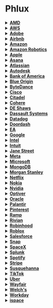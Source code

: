 # Phlux

<details>
<summary><a href="https://careers.amd.com/careers-home/jobs?page=1&categories=Student%20%2F%20Intern%20%2F%20Temp&limit=100&tags1=No&country=United%20States"><strong>AMD</strong></a></summary>

- Machine Learning / Artificial Intelligence Intern/Co-Op (PhD | Fall 2025 | Hybrid)
- Hardware Engineering Intern/ Co-Op (Undergrad | Fall 2025 | Hybrid)
- Machine Learning / Artificial Intelligence Intern/Co-Op (Undergraduate | Fall 2025 | Hybrid)
- Software Test Engineering Intern/Co-Op (Undergraduate | Fall 2025 | Hybrid)
- Compiler Engineering Intern/Co-Op (Graduate | Fall 2025 | Hybrid)
- Hardware Verification Engineering Intern/ Co-Op (Graduate | Fall 2025 | Hybrid)
- Diagnostics Design Intern/Co-Op (Undergrad | Fall 2025 | Hybrid)
- Hardware Design Engineering Intern/ Co-Op (Graduate | Fall 2025 | Hybrid)
- Firmware Engineering Intern/Co-Op (Undergrad | Fall 2025 | Hybrid)
- Firmware Engineering Intern/ Co-Op (Graduate | Fall 2025 | Hybrid)
- Product Test Engineering Intern/Co-Op (Graduate | Fall 2025 | Hybrid)
- Hardware Engineering Intern/ Co-Op (Graduate | Fall 2025 | Hybrid)
- Software Engineering Intern/Co-Op (Undergrad | Fall 2025 | Hybrid)
- Hardware Engineering Intern/ Co-Op (Graduate | Fall 2025 | Hybrid)
- ASIC Package Engineering Intern/Co-Op (PhD | Fall 2025 | Hybrid)
- Hardware Verification Engineering Intern/ Co-Op (Graduate | Fall 2025 | Hybrid)
- Software Engineering Intern/Co-Op (Undergraduate | Fall 2025 | Hybrid)
- Machine Learning / Artificial Intelligence Intern/Co-Op (Graduate | Fall 2025 | Hybrid)
- Product Test Engineering Intern/Co-Op (Undergrad | Fall 2025 | Hybrid)
- Machine Learning / Artificial Intelligence Intern/Co-Op (Graduate | Fall 2025 | Hybrid)
- Hardware Engineering Intern/ Co-Op (PhD | Fall 2025 | Hybrid)
- Hardware Engineering Intern/ Co-Op (Undergrad | Fall 2025 | Hybrid)
- Research Engineering Intern/Co-Op (Graduate | Fall 2025 | Hybrid)
- Software Engineering Intern/Co-op (Graduate | Fall 2025| Hybrid)
- Machine Learning / Artificial Intelligence Intern/Co-Op (PhD | Fall 2025 | Hybrid)
- Software Engineering Intern/Co-Op (Graduate | Fall 2025 | Hybrid)
- Product Development Engineering Intern/Co-Op (Undergrad | Fall 2025 | Hybrid)
</details>

<details>
<summary><a href="https://amazon.jobs/content/en/teams/amazon-web-services/internships?country%5B%5D=US&employment-type%5B%5D=Intern"><strong>AWS</strong></a></summary>

- Data Center Security Specialist Intern
</details>

<details>
<summary><a href="https://careers.adobe.com/us/en/search-results?qkexperienceLevel=University%20Intern"><strong>Adobe</strong></a></summary>

- 2025 Intern - Software Engineer
- Working Student - Sales Programs / Project Management
- 2025 Digital Academy Intern - Software Development Engineer
- Werkstudent*in (m/w/d) für Strategische Projekte Sales Operations
- Intern - Returnship - PM
</details>

<details>
<summary><a href="https://careers.airbnb.com/positions/?_departments=early-career-program-intern&_offices=united-states"><strong>Airbnb</strong></a></summary>

- Legal Intern, Privacy (Fall Semester)
- Summer 2025 – Data Science Intern, Platform (PhD)
</details>

<details>
<summary><a href="https://amazon.jobs/en/search?offset=0&result_limit=10&sort=relevant&category%5B%5D=software-development&country%5B%5D=USA&distanceType=Mi&radius=24km&latitude=&longitude=&loc_group_id=&loc_query=&base_query=intern&city=&country=&region=&county=&query_options=&"><strong>Amazon</strong></a></summary>

- Jr. Software Development Engineer - Seattle/Bellevue
- Jr. Software Development Engineer - San Diego, CA
- Jr. Software Development Engineer - Detroit
- Jr. Software Development Engineer - Santa Cruz, CA
- Jr. Software Development Engineer- San Luis Obispo
- Software Development Engineer, EC2 Nitro Deployments
- Software Development Engineer
</details>

<details>
<summary><a href="https://www.amazon.jobs/content/en/teams/ftr/amazon-robotics?country%5B%5D=US&employment-type%5B%5D=Intern"><strong>Amazon Robotics</strong></a></summary>

- Amazon Robotics - Technical Artist Co-op - July to December 2025, Virtual Systems
- Amazon Robotics - Product Quality Engineer Co-op- Fall 2025
- Amazon Robotics- Business Intelligence Engineer Co-op - Fall 2025, Integration, Initiatives, and Sustainability Team
- Amazon Robotics - Hardware Test Engineer Co-op - Fall 2025, Hardware Test Engineering
- Amazon Robotics - Systems Engineer Co-op - Spring & Fall 2025
- Robotics Systems Dev Engineer Co-op - Spring & Fall 2025
- Amazon Robotics - Manufacturing Engineer Co-Op - Spring 2025, Robotics Technical Operations
- Amazon Robotics - Software Development Engineer Co-Op - Fall 2025
- Amazon Robotics - Data Science Co-op - 2025
- Amazon Robotics - Business Intelligence Engineer Co-op - Spring & Fall 2025
</details>

<details>
<summary><a href="https://jobs.apple.com/en-us/search?location=united-states-USA&team=internships-STDNT-INTRN"><strong>Apple</strong></a></summary>

- Legal and Global Security Internships
- Product Design, Mechanical Engineering and Materials Internships
- Hardware Technology Internships
- Engineering Program Management Internships
- Software Engineering Internships
- Business, Marketing, and G&A Internships
- Machine Learning / AI Internships
- Operations, Manufacturing Design Internships
- Hardware Engineering Internships
- MBA Internships - Summer 2026
- Finance Development Program - 2026 Internship Opportunities
- Finance Development Program - 2026 Internship Opportunities
- Launch@Apple, Finance Development Experience
</details>

<details>
<summary><a href="https://asana.com/jobs/university-recruiting#jobs"><strong>Asana</strong></a></summary>

- Reykjavik Summer Software Engineering Internship
</details>

<details>
<summary><a href="https://www.atlassian.com/company/careers/all-jobs?team=Interns&location=&search="><strong>Atlassian</strong></a></summary>

- UX Researcher, 2025/2026 Intern Australia & New Zealand
- Machine Learning Engineer, 2025/2026 PHD Intern Australia & New Zealand
- Machine Learning Engineer, 2025/2026 Intern Australia & New Zealand
</details>

<details>
<summary><a href="https://autodesk.wd1.myworkdayjobs.com/uni?jobFamilyGroup=f909d7cccc2d480b8f6af996c7bf8352"><strong>Autodesk</strong></a></summary>

- Stagiaire Artiste Technique, Technical Artist Intern
- Intern, Frontend Software Engineer, Fall 2025
- Intern, AI Research Scientist, Motion Generation, Fall 2025
- Intern (PhD), Physics-informed Machine Learning, Fall 2025
- Intern, Software Engineer (Backend), Data Platform
</details>

<details>
<summary><a href="https://careers.bankofamerica.com/en-us/students/job-search?ref=search&start=0&rows=10&search=jobsByLocation&searchstring=United+States"><strong>Bank of America</strong></a></summary>

- Strategy & Management Summer Analyst Program - 2026
- Global Risk Summer 2026 Analyst
- Finance Management Summer 2026 Analyst
- Wealth Management Summer Analyst Program - Chief Investment Office, Investment Solutions Group, and Merrill Home Office - 2026
- Wealth Management Summer Analyst Program - Private Bank 2026
- Wealth Management Summer Analyst Program - Merrill Wealth Management 2026
- Global Markets Sales & Trading Rotational Summer Analyst Program - 2026
- Global Investment Banking Analyst Program - 2025 (TMT)
</details>

<details>
<summary><a href="https://www.blueorigin.com/careers/search?search=undergraduate&category=Intern&employmentType=Intern"><strong>Blue Origin</strong></a></summary>

- Spring 2026 Guidance, Navigation & Controls Intern - Undergraduate Seattle, WA Intern Full Time Intern R52503
- Spring 2026 Return Internship - Undergraduate 4 Locations Intern Full Time Intern R52463
- Spring 2026 Manufacturing Engineering Intern - Undergraduate 4 Locations Intern Full Time Intern R52485
- Spring 2026 Structural & Mechanical Engineering Intern - Undergraduate 4 Locations Intern Full Time Intern R52391
- Spring 2026 Aerospace Systems Engineering Intern - Undergraduate 2 Locations Intern Full Time Intern R52429
- Spring 2026 Avionics Software Engineering Intern - Undergraduate Seattle, WA Intern Full Time Intern R52403
- Spring 2026 Electrical Systems Engineering Internship - Undergraduate Seattle, WA Intern Full Time Intern R52404
- Spring 2026 Test Engineering Intern - Undergraduate 4 Locations Intern Full Time Intern R52410
- Spring 2026 Fluid Systems Engineering Intern - Undergraduate Seattle, WA Intern Full Time Intern R52406
- Spring 2026 STEAM Communications & Outreach Intern - Undergraduate - Seattle, WA - Intern - Full Time - Intern - R52713
- Spring 2026 STEAM Communications & Outreach Intern - Undergraduate - Seattle, WA - Intern - Full Time - Intern - R52713
- Spring 2026 STEAM Communications & Outreach Intern - Undergraduate - Seattle, WA - Intern - Full Time - Intern - R52713
- Spring 2026 Finance Intern - Undergraduate - Seattle, WA - Intern - Full Time - Intern - R52715
- Spring 2026 STEAM Communications & Outreach Intern - Undergraduate - Seattle, WA - Intern - Full Time - Intern - R52713
- Spring 2026 Finance Intern - Undergraduate - Seattle, WA - Intern - Full Time - Intern - R52715
- Spring 2026 STEAM Communications & Outreach Intern - Undergraduate - Seattle, WA - Intern - Full Time - Intern - R52713
- Spring 2026 Finance Intern - Undergraduate - Seattle, WA - Intern - Full Time - Intern - R52715
- Spring 2026 STEAM Communications & Outreach Intern - Undergraduate - Seattle, WA - Intern - Full Time - Intern - R52713
- Spring 2026 Finance Intern - Undergraduate - Seattle, WA - Intern - Full Time - Intern - R52715
- Spring 2026 STEAM Communications & Outreach Intern - Undergraduate - Seattle, WA - Intern - Full Time - Intern - R52713
- Spring 2026 Finance Intern - Undergraduate - Seattle, WA - Intern - Full Time - Intern - R52715
- Spring 2026 STEAM Communications & Outreach Intern - Undergraduate - Seattle, WA - Intern - Full Time - Intern - R52713
- Spring 2026 Finance Intern - Undergraduate - Seattle, WA - Intern - Full Time - Intern - R52715
- Spring 2026 STEAM Communications & Outreach Intern - Undergraduate - Seattle, WA - Intern - Full Time - Intern - R52713
- Spring 2026 Finance Intern - Undergraduate - Seattle, WA - Intern - Full Time - Intern - R52715
</details>

<details>
<summary><a href="https://jobs.bytedance.com/en/position?keywords=&category=&location=CT_1103355%2CCT_157%2CCT_94%2CCT_114%2CCT_100764%2CCT_75%2CCT_233%2CCT_203&project=7322364514224687370%2C7503447747358361864&type=3&job_hot_flag=&current=1&limit=10&functionCategory=&tag="><strong>ByteDance</strong></a></summary>

- Software Engineer Intern (Privacy & Security- Global Payment) - 2025 Summer(BS/MS)
- Site Reliability Engineer Intern (Data-Technical Infrastructures-SRE-US) - 2025 Summer (MS)
- Backend Software Engineer Intern (Product RD and Infrastructure-Global E-Commerce Customer Business)- 2025 Fall(BS/MS)
- Site Reliability Engineer Intern (Data-Technical Infrastructures-SRE-US) - 2025 Summer (MS)
- Backend Software Engineer Intern (Product RD and Infrastructure-Global E-Commerce Seller Business) - 2025 Fall (BS/MS)
- Data Scientist Intern (TikTok Ads)- 2025 Fall (BS/MS)
- Software Development Engineer Intern in Test (Global E-commerce-Quality Assurance) - 2025 Fall (BS/MS)
- Frontend Software Engineer Intern (Product RD and Infrastructure-Global E-Commerce Seller Business) - 2025 Start Fall (BS/MS)
- Frontend Software Engineer Intern (Product RD and Infrastructure-Global E-Commerce Content) - 2025 Start Fall (BS/MS)
- Software Engineer Intern (Applied Machine Learning-Enterprise) - 2025 Summer/Fall (BS/MS)
- Software Engineer Intern (Doubao (Seed) - Machine Learning System) - 2025 Summer (MS)
- Site Reliability Engineer Intern (Cloud and System) - 2025 Summer/Fall (BS/MS)
- Video Experience Software Engineer Intern (Global StreamingMedia) - 2025 Summer/Fall (BS/MS)
- Machine Learning Engineer Intern (Search-TikTok Recommendation) - 2025 Summer (BS/MS)
- Machine Learning Engineer Intern (Search-TikTok Recommendation) - 2025 Summer (BS/MS)
- GPU/AI Application System Software Engineer Intern (System Technologies and Engineering) - 2025 Summer/Fall (BS/MS)
- Frontend Software Engineer Intern (Product RD and Infrastructure-Global E-Commerce) - 2025 Start Fall (BS/MS)
</details>

<details>
<summary><a href="https://jobs.cisco.com/jobs/SearchJobs/?21178=%5B169482%5D&21178_format=6020&21180=%5B33821095%2C165%5D&21180_format=6022&listFilterMode=1"><strong>Cisco</strong></a></summary>

- Product Management Intern Fall 2025 Meraki
- Software Engineer I (Co-Op) United States
- Software Engineer II (Co-Op) United States
- AI Research Scientist II (Intern) United States
- AI Machine Learning Engineer PhD (Intern) United States
- Network Support Engineer, Fall 2025 (Meraki)
</details>

<details>
<summary><a href="https://www.citadel.com/careers/open-opportunities?experience-filter=internships&location-filter=americas,chicago,greenwich,houston,miami,new-york&selected-job-sections=388,389,387,390&current_page=1&sort_order=DESC&per_page=10&action=careers_listing_filter"><strong>Citadel</strong></a></summary>

- Quantitative Researcher – PhD Intern (US)
</details>

<details>
<summary><a href="https://jobs.ashbyhq.com/cohere?employmentType=Intern"><strong>Cohere</strong></a></summary>

- Machine Learning Intern/Co-op (Fall 2025)
- Software Engineer Intern/Co-op (Fall 2025)
</details>

<details>
<summary><a href="https://www.deshaw.com/careers/internships"><strong>DE Shaws</strong></a></summary>

- Fundamental Research Analyst Intern (New York) - Summer 2026
- Strategy and Business Development Intern (New York) – Summer 2026
- Proprietary Trading Intern (New York) – Summer 2026
</details>

<details>
<summary><a href="https://www.3ds.com/careers/jobs?woc=%257B%2522type%2522%253A%255B%2522type%252FInternship%2522%255D%252C%2522country%2522%253A%255B%2522country%252FUnited%2520States%2522%255D%257D"><strong>Dassault Systems</strong></a></summary>

- Internship - Business Development Associate
- INTERNSHIP: Campaign Marketing
- INTERNSHIP: User Assistance Development - FALL 2025
- INTERNSHIP - ENOVIA Software Test Automation Engineer
- INTERNSHIP: Quality Engineer
</details>

<details>
<summary><a href="https://careers.datadoghq.com/early-careers/"><strong>Datadog</strong></a></summary>

- Sales Development Representative - Japan
- Sales Development Representative (UKI)
- Sales Development Representative
- Sales Development Representative (Nordics)
- Sales Development Representative (DACH)
- Software Engineer - Early Career
- Sales Development Representative - DACH (Polish/German Speaker)
- Sales Development Representative (DACH)
- Sales Development Representative
- Sales Development Representative
- Sales Development Representative (Benelux)
- Sales Development Representative Middle East
</details>

<details>
<summary><a href="https://careersatdoordash.com/university-careers/"><strong>Doordash</strong></a></summary>

- Machine Learning Intern (Masters/PhD), Summer 2025
- Software Engineer I, Entry-Level (Graduation Date: Fall 2024-Summer 2025)
- Software Engineer I, Entry Level (Fall 2024-Spring 2025) – Toronto
- Software Engineer, Intern, 2024/25 (University Recruiting)
</details>

<details>
<summary><a href="https://jobs.ea.com/en_US/careers/Home/?8171=%5B10618%5D&8171_format=5683&4537=%5B8693%5D&4537_format=3020&listFilterMode=1&jobRecordsPerPage=20&"><strong>EA</strong></a></summary>

- Gameplay Software Engineer Intern - Fall 2025
- Software Engineer Intern
- Systems Software Engineer Intern - Fall 2025
</details>

<details>
<summary><a href="https://www.google.com/about/careers/applications/jobs/results/?src=Online%2FGoogle%20Website%2FByF&utm_source=Online%20&utm_medium=careers_site%20&utm_campaign=ByF&distance=50&employment_type=INTERN&location=United%20States&company=X&company=Waymo&company=Wing&company=Verily%20Life%20Sciences&company=GFiber&company=Fitbit&company=Google&company=YouTube&sort_by=relevance"><strong>Google</strong></a></summary>

- Student Researcher, PhD, Winter/Summer 2025
- Student Researcher, BS/MS, Winter/Summer 2025
</details>

<details>
<summary><a href="https://intel.wd1.myworkdayjobs.com/External?workerSubType=dc8bf79476611087dfde99931439ae75&locations=1e4a4eb3adf10118b1dfe877bf8162d0"><strong>Intel</strong></a></summary>

- Facilities Technician Intern
- Facilities Technician Intern
- Graduate Intern
</details>

<details>
<summary><a href="https://jobs.intuit.com/search-jobs/interns/"><strong>Intuit</strong></a></summary>

- Software Engineering Intern
- Principal Research Scientist
- Manager 2, HR Experience and Operations
- Manager 1, Paid Search
- Social Media Co-op (12 Months)
</details>

<details>
<summary><a href="https://www.janestreet.com/join-jane-street/open-roles/?type=internship&location=new-york"><strong>Jane Street</strong></a></summary>

- FPGA Engineer (not currently accepting applications)
- IT Operations Engineer (not currently accepting applications)
- Linux Engineer (not currently accepting applications)
- Machine Learning Researcher (not currently accepting applications)
- Mechanical Engineer (not currently accepting applications)
- Network Engineer (not currently accepting applications)
- Procurement Specialist (not currently accepting applications)
- Quantitative Researcher (not currently accepting applications)
- Quantitative Trader (not currently accepting applications)
- Sales and Trading (not currently accepting applications)
- Software Engineer (not currently accepting applications)
- Strategy and Product (not currently accepting applications)
- Tools and Compilers Research and Development (not currently accepting applications)
- Trading Desk Operations Engineer (not currently accepting applications)
- Windows Engineer (not currently accepting applications)
</details>

<details>
<summary><a href="https://www.metacareers.com/jobs?sort_by_new=true&roles[0]=Internship"><strong>Meta</strong></a></summary>

- Research Scientist Intern, Machine Learning, Health Tech (PhD)
- Research Scientist Intern, Monetization Generative AI (LLM) - Language (PhD)
- Research Scientist Intern, Sensors and Systems Computational Photography (PhD)
- Research Scientist Intern, Computer Vision for Generative AI (PhD)
- Research Scientist Intern, Human Computer Interaction (PhD)
- Research Scientist Intern, Perception for Digital human representation (PhD)
</details>

<details>
<summary><a href="https://jobs.careers.microsoft.com/global/en/search?lc=United%20States&et=Internship&l=en_us&pg=1&pgSz=20&o=Relevance&flt=true"><strong>Microsoft</strong></a></summary>

- Research Intern - Applied Speech Research
- Research Intern - Database Internals (PostgreSQL)
- Research Intern - Microsoft Teams CMD Labs
- Research Intern - Quantum Computing
- Mechanical Engineer: Internship Opportunities - PhD - Redmond
- Research Intern - High performance and Scalable Database Systems
</details>

<details>
<summary><a href="https://www.mongodb.com/company/careers/students-and-graduates"><strong>MongoDB</strong></a></summary>

- Forward Deployed AI Engineer
- Software Engineer - Intern - Sydney
</details>

<details>
<summary><a href="https://www.morganstanley.com/careers/career-opportunities-search?opportunity=sg#"><strong>Morgan Stanley</strong></a></summary>

- 2025 Step In, Step Up: Foundations In Finance (London)
- 2025 Finance Off Cycle Internship - Part Time (Frankfurt)
- 2025 Firm Management Part-Time Off Cycle Internship (Frankfurt)
- 2025 Human Capital Management Analyst Program (Budapest)
- 2026 Investment Banking Off-cycle Internship (Dubai)
- 2025/2026 Investment Banking Summer Analyst Program (Melbourne)
- 2025/2026 Investment Management Summer Analyst Program - Real Estate Investing (Sydney)
- 2025/2026 Investment Banking Summer Analyst Program (Sydney)
- 2025/2026 Wealth Management Summer Analyst Program (Sydney)
- 2025 Institutional Equities - Transactional Management Group Off Cycle Internship
- 2025 Legal and Compliance Industrial Trainee Program (Mumbai)
</details>

<details>
<summary><a href="https://explore.jobs.netflix.net/careers?domain=netflix.com&query=%22internship%22%20-intern&pid=790299250747&sort_by=relevance"><strong>Netflix</strong></a></summary>

- Video Algorithms Intern, Fall 2025 (6 Months)
- Machine Learning Intern, Fall 2025
</details>

<details>
<summary><a href="https://fa-evmr-saasfaprod1.fa.ocs.oraclecloud.com/hcmUI/CandidateExperience/en/sites/CX_1/jobs?lastSelectedFacet=TITLES&location=United+States&locationId=300000000480126&locationLevel=country&mode=location&selectedTitlesFacet=TRA"><strong>Nokia</strong></a></summary>

- Network System Co-Op
- Deepfield Software Engineer Co-op
- Automation & AI/ML Intern
- Special Projects Software Dev Coop
- Wi-Fi CoE Research Coop
- Electrical Engineering Coop
- Network Engineer Co-op
- Hardware Development Co-Op
- Space and Defense SW Test Engineer Co-Op
- Silicon Photonics Design & Test Co-op
- Hardware Failure Analysis Co-op
- Software Quality Assurance Coop
- Legal, Compliance & Sustainability Coop
- OptoElectronic Integration Coop
- Software Development Coop
- Video Coding Coop
- 5G Arch Co-op
</details>

<details>
<summary><a href="https://nvidia.wd5.myworkdayjobs.com/en-US/NVIDIAExternalCareerSite/jobs?workerSubType=0c40f6bd1d8f10adf6dae42e46d44a17&locationHierarchy1=2fcb99c455831013ea52fb338f2932d8"><strong>Nvidia</strong></a></summary>

- Data Science and Insights Intern, Omniverse - Fall 2025
- Windows AI Engineering Intern - Fall 2025
- Software Research Intern, AI Networking Team - Fall 2025
- GPU System Software Intern - Fall 2025
- Networking Software Intern- Fall 2025
- Robotics Software Intern, Robotics Platform - Fall 2025
- Vulkan Driver Performance Intern - Fall 2025
- PhD Intern, Applied Research Scientist Retriever - Fall 2025
- PhD Research Intern, Generalist Embodied Agents Research - Fall 2025
- Software Engineering Intern, LLM NIM Engineering - Fall 2025
- Software Engineering Intern, Networking - Fall 2025
</details>

<details>
<summary><a href="https://optiver.com/working-at-optiver/career-opportunities/page/2/?search=internship&_gl=1*rb345g*_gcl_au*Mjk2MDM5OTE1LjE3NDg5MTM5ODQ.&numberposts=10&level=internship&paged=1"><strong>Optiver</strong></a></summary>

- Expressions of Interest – Quantitative Research Internship, PhD (Summer 2026 -Shanghai)
- 2025 Shanghai Machine Learning PhD Summer Internship
- FutureFocus Singapore 2025 – Quantitative Trading
- Subscribe to receive our latest insights on trading, technology and market structure
</details>

<details>
<summary><a href="https://careers.oracle.com/en/sites/jobsearch/jobs?lastSelectedFacet=locations&selectedLocationsFacet=300000000106749%3B300000000149325&selectedFlexFieldsFacets=%22AttributeChar14%7CSDR%22"><strong>Oracle</strong></a></summary>

- Sales Development Representative - Burlington - Sept 2025
- Sales Development Representative - Denver - Sept 2025
- Sales Development Representative - Santa Monica - Sept 2025
- Sales Development Representative - Austin - Sept 2025
- Sales Development Representative - Nashville - Sept 2025
</details>

<details>
<summary><a href="https://jobs.lever.co/palantir?commitment=Internship"><strong>Palantir</strong></a></summary>

- Forward Deployed Software Engineer, Internship
</details>

<details>
<summary><a href="https://www.pinterestcareers.com/jobs/?orderby=0&pagesize=20&page=1&radius=100&team=University"><strong>Pinterest</strong></a></summary>

- 2025 Fall Machine Learning Intern
- Software Engineering Intern 2025 (Toronto)
</details>

<details>
<summary><a href="https://ramp.com/emerging-talent"><strong>Ramp</strong></a></summary>

- Software Engineer Internship | Frontend
- Software Engineer Internship | iOS
- University Grad: Customer Experience Agent
</details>

<details>
<summary><a href="https://careers.rivian.com/careers-home/jobs?sortBy=relevance&page=1&categories=Internships"><strong>Rivian</strong></a></summary>

- UIUC Research Park Intern - Machine Learning
- UIUC Research Park Intern - EPC, Propulsion Drives Controls
- UIUC Research Park Intern - Machine Learning Hardware
- UIUC Research Park Intern - ADAS HW System Validation
</details>

<details>
<summary><a href="https://careers.robinhood.com/"><strong>Robinhood</strong></a></summary>

- Software Developer Intern/Co-op, Backend (Fall 2025)
</details>

<details>
<summary><a href="https://careers.roblox.com/jobs?groups=early-career-talent&page=1&pageSize=9"><strong>Roblox</strong></a></summary>

- [2025] Senior Machine Learning Engineer - PhD Early Career
</details>

<details>
<summary><a href="https://careers.salesforce.com/en/jobs/?search=&country=United+States+of+America&jobtype=Intern&pagesize=20#results"><strong>Salesforce</strong></a></summary>

- Summer 2025 Intern - Total Rewards Analyst Intern
</details>

<details>
<summary><a href="https://careers.snap.com/jobs?type=Intern"><strong>Snap</strong></a></summary>

- Optical Engineer
- Computer Architecture Intern
- Software Engineer Intern, AR
- Sales Coordinator (Working Student)
- Sales Coordinator
- Spectacles Student Worker (Software Engineering)
- Spectacles Student Worker (Computer Vision Engineering)
- Graduate- Junior Account Management Associate
- Account Manager Intern - Luxury team - Paris
- Graduate- Junior Client Partner Associate
- Graduate Junior Client Partner Associate
- Graduate- Junior Talent Partnerships Associate
- Graduate- Junior Marketing Associate
- Graduate- Junior Production Associate
</details>

<details>
<summary><a href="https://www.spacex.com/careers/jobs/?type=intern"><strong>SpaceX</strong></a></summary>

- Fall 2025 Business Operations Internship/Co-op
- Fall 2025 Engineering Internship/Co-op
- Fall 2025 Graduate Engineer
- Fall 2025 Software Engineering Internship/Co-op
</details>

<details>
<summary><a href="https://www.splunk.com/en_us/careers/search-jobs.html?page=1&type=Intern"><strong>Splunk</strong></a></summary>

- Sales Engineer Intern (Prague, Czechia)
- Software Engineer Intern - Frontend (US Remote - Fall 2025)
- Product Manager Intern, Poland
- Site Reliability Engineer Intern (US remote - Fall 2025)
- Software Engineer Intern - Backend/Full-stack (US Remote - Fall 2025)
- Product Manager Intern (US Remote - Fall 2025)
- Software Engineer Co-Op - Backend/Full-stack - Remote Canada(Fall 2025)
- Product Manager Co-Op - Remote Canada (Fall 2025)
- Software Engineer Intern (Frontend)
- Software Engineering Intern (Backend/Fullstack)
</details>

<details>
<summary><a href="https://www.lifeatspotify.com/students"><strong>Spotify</strong></a></summary>

- Early Career Program, Growth Associate, South Korea
</details>

<details>
<summary><a href="https://stripe.com/jobs/search?office_locations=North+America--Atlanta&office_locations=North+America--Chicago&office_locations=North+America--Mexico+City&office_locations=North+America--New+York&office_locations=North+America--San+Francisco+Bridge+HQ&office_locations=North+America--Seattle&office_locations=North+America--South+San+Francisco&office_locations=North+America--Toronto&office_locations=North+America--Washington+DC&tags=University"><strong>Stripe</strong></a></summary>

- Operations Associate, New Grad (Mexico)
</details>

<details>
<summary><a href="https://careers.sig.com/global-susquehanna-jobs"><strong>Susquehanna</strong></a></summary>

- Machine Learning Systems Engineer: Data
- Machine Learning Researcher - LLM
- Machine Learning Systems Engineer
- Machine Learning Systems Engineer: Distributed Training
- Machine Learning Internship - PhD: 2026
- Machine Learning Researcher - PhD: 2026
- Desktop Engineer - CTS - Experienced Hire
- Software Developer - Sports Analytics
- AI Project Manager / Technical Business Analyst - Experienced Hire
- Quantitative Trader Internship: Summer 2026
- Expression of Interest - Software Development – 2026 Graduate Programmes (Dublin Office)
- Expression of Interest - Quant Trading & Quant Research – 2026 Graduate Programmes (Dublin Office)
- Expression of Interest - Software Development – 2026 Summer Internship (Dublin Office)
- Expression of Interest - Quant Trading & Quant Research – 2026 Summer Internship (Dublin Office)
- Reference data Team Lead
- Business Analyst - Operations
- Senior Software Developer | Artificial Intelligence AI/ML Engineering | Experienced Hire
- DevOps Engineer - AI | Experienced Hire
- Trading Systems - C# Developer
- Quantitative Sports Researcher – Graduate Hire
- Quant Trading - Engineering Recruiter | Experienced Hiring
- Python Developer
- Software Engineer | Order Management System | Experienced Hire
- Quantitative Systematic Trader – Master's: 2025
- Quant Developer | Trading Strategies | Experienced Hire
- Quantitative Systematic Trader – PhD: 2025
- C++ Developer | Trading Strategies | Experienced Hire
- Quantitative Systematic Trader – Master's: 2025
</details>

<details>
<summary><a href="https://lifeattiktok.com/search?keyword=&recruitment_id_list=202%2C301&job_category_id_list=&subject_id_list=7322364514224687370%2C7322364513776093449%2C7459987887569733896%2C7459986622530078983&location_code_list=CT_247%2CCT_94%2CCT_243%2CCT_104%2CCT_114%2CCT_75%2CCT_1103355%2CCT_157%2CCT_233&limit=12&offset=0"><strong>TikTok</strong></a></summary>

- Machine Learning Engineer Intern (Creative AI) - 2025 Summer (BS/MS)
- Full Stack Software Engineer Intern (Foundation Platform) - 2025 Fall (BS/MS)
- Machine Learning Engineer Intern (E-commerce-Recommendation) - 2025 Summer/Fall (BS/MS)
- Machine Learning Engineer Intern (Lead Ads) - 2025 Summer (BS/MS)
- Machine Learning Engineer Intern (TikTok-Recommendation) - 2025 Fall (Master)
- (General Hire) Machine Learning Engineer Intern (Commerce& Content Service & Search Ads) - 2025 Summer (BS/MS)
- Software Engineer Intern (Ads Infra) - 2025 Summer (BS/MS)
- Machine Learning Engineer Intern (E-commerce-Intelligent Customer Service) - 2025 Summer/Fall (MS)
- Machine Learning Engineer Intern (E-commerce Governance Algorithms) - 2025 Summer/Fall (BS/MS)
- Machine Learning Engineer Intern (Search Ads) - 2025 Summer (BS/MS)
- Machine Learning Engineer Intern (E-commerce Governance Algorithms) - 2025 Summer/Fall (BS/MS)
- Content Design Intern (TikTok-Design) - 2025 Summer (BS/MS)
- Machine Learning Engineer Intern (Training Pre-processing) - 2025 Summer (BS/MS)
- Software Engineer Intern (Big Data - Data Platform) - 2025 Summer/Fall (MS)
- Machine Learning Engineer Intern (FeatureStore) - 2025 Summer (BS/MS)
- (General Hire) Visual Design Intern (TikTok-Design) - 2025 Summer (BS/MS)
- Software Engineer Intern (Recommendation Infrastructure) - 2025 Summer/Fall (BS/MS)
- Data Scientist Intern (E-commerce Governance Algorithms) - 2025 Summer/Fall (BS/MS)
- Software Engineer Intern (Recommendation Infrastructure) - 2025 Summer/Fall (BS/MS)
- (General Hire) UX Design Intern (TikTok-Design) - 2025 Summer (BS/MS)
</details>

<details>
<summary><a href="https://www.uber.com/us/en/careers/list/?department=University&location=USA-California-San%20Francisco&location=USA-California-Culver%20City&location=USA-California-Sunnyvale&location=USA-New%20York-New%20York&location=USA-Illinois-Chicago&location=USA-Washington-Seattle&location=USA-Florida-Miami&location=USA-Texas-Dallas&location=USA-Arizona-Phoenix&location=USA-District%20of%20Columbia-Washington&location=USA-Massachusetts-Boston"><strong>Uber</strong></a></summary>

- 2025 Software Engineering Internship, University of Texas at El Paso
- 2025 Software Engineering UberSTAR Internship, University of Texas at El Paso
</details>

<details>
<summary><a href="https://www.wayfair.com/careers/jobs?countryIds=1&selectedJobTypeIds=8"><strong>Wayfair</strong></a></summary>

- Commercial Strategy Associate - Experienced Graduates (Spring 2025 Starts)
- Merchant - Experienced Graduates (Spring/Summer 2025 Start)
- Supply Chain Leadership Development Internship
</details>

<details>
<summary><a href="https://app.careerpuck.com/job-board/welchs/?departmentId=6vcaTkfP"><strong>Welch's</strong></a></summary>

- Manufacturing Engineering Intern | Summer 2025
- Manufacturing Technical Writing Intern | Summer 2025
- Controls Engineer
</details>

<details>
<summary><a href="https://workday.wd5.myworkdayjobs.com/Workday_Early_Career/?source=Careers_Website_ec"><strong>Workday</strong></a></summary>

- Werksstudierende - Sales (f, m, x) - Munich
- Working Student Sales - Munich
</details>

<details>
<summary><a href="https://jobs.lever.co/ispace-inc?commitment=Intern"><strong>ispace</strong></a></summary>

- Market Analyst Intern for ISRU Market Study by Euro2Moon ON-SITE — INTERNLUXEMBOURG
</details>
